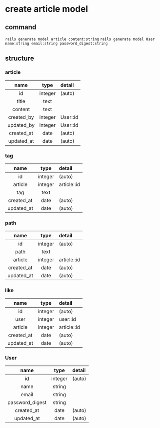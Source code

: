# create article model

## command

`rails generate model article content:string`
`rails generate model User name:string email:string password_digest:string`

## structure

### article

| name       | type    | detail   |
| :--------: | :-----: | :------- |
| id         | integer | (auto)   |
| title      | text    |          |
| content    | text    |          |
| created_by | integer | User::id |
| updated_by | integer | User::id |
| created_at | date    | (auto)   |
| updated_at | date    | (auto)   |

### tag

| name       | type    | detail      |
| :--------: | :-----: | :---------- |
| id         | integer | (auto)      |
| article    | integer | article::id |
| tag        | text    |             |
| created_at | date    | (auto)      |
| updated_at | date    | (auto)      |

### path

| name       | type    | detail      |
| :--------: | :-----: | :---------- |
| id         | integer | (auto)      |
| path       | text    |             |
| article    | integer | article::id |
| created_at | date    | (auto)      |
| updated_at | date    | (auto)      |

### like

| name       | type    | detail      |
| :--------: | :-----: | :---------- |
| id         | integer | (auto)      |
| user       | integer | user::id    |
| article    | integer | article::id |
| created_at | date    | (auto)      |
| updated_at | date    | (auto)      |

### User

| name            | type    | detail |
| :-------------: | :-----: | :----- |
| id              | integer | (auto) |
| name            | string  |        |
| email           | string  |        |
| password_digest | string  |        |
| created_at      | date    | (auto) |
| updated_at      | date    | (auto) |

